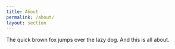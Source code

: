 ```yaml
---
title: About
permalink: /about/
layout: section
---
```



The quick brown fox jumps over the lazy dog. And this is all about.


